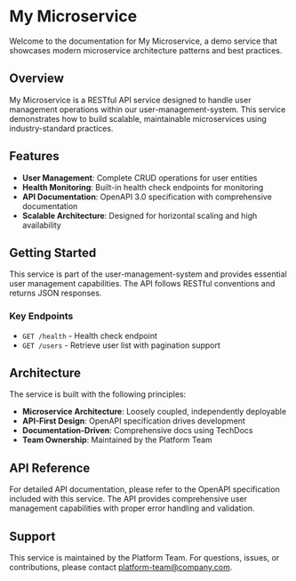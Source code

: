 # My Microservice

Welcome to the documentation for My Microservice, a demo service that showcases modern microservice architecture patterns and best practices.

## Overview

My Microservice is a RESTful API service designed to handle user management operations within our user-management-system. This service demonstrates how to build scalable, maintainable microservices using industry-standard practices.

## Features

- **User Management**: Complete CRUD operations for user entities
- **Health Monitoring**: Built-in health check endpoints for monitoring
- **API Documentation**: OpenAPI 3.0 specification with comprehensive documentation
- **Scalable Architecture**: Designed for horizontal scaling and high availability

## Getting Started

This service is part of the user-management-system and provides essential user management capabilities. The API follows RESTful conventions and returns JSON responses.

### Key Endpoints

- `GET /health` - Health check endpoint
- `GET /users` - Retrieve user list with pagination support

## Architecture

The service is built with the following principles:

- **Microservice Architecture**: Loosely coupled, independently deployable
- **API-First Design**: OpenAPI specification drives development
- **Documentation-Driven**: Comprehensive docs using TechDocs
- **Team Ownership**: Maintained by the Platform Team

## API Reference

For detailed API documentation, please refer to the OpenAPI specification included with this service. The API provides comprehensive user management capabilities with proper error handling and validation.

## Support

This service is maintained by the Platform Team. For questions, issues, or contributions, please contact platform-team@company.com.